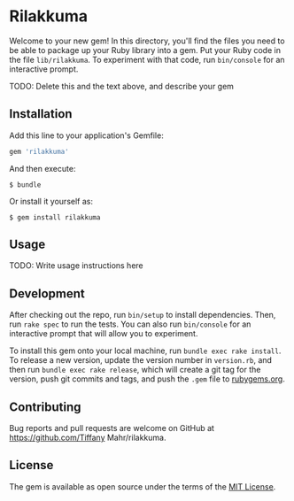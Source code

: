 # Rilakkuma

Welcome to your new gem! In this directory, you'll find the files you need to be able to package up your Ruby library into a gem. Put your Ruby code in the file `lib/rilakkuma`. To experiment with that code, run `bin/console` for an interactive prompt.

TODO: Delete this and the text above, and describe your gem

## Installation

Add this line to your application's Gemfile:

```ruby
gem 'rilakkuma'
```

And then execute:

    $ bundle

Or install it yourself as:

    $ gem install rilakkuma

## Usage

TODO: Write usage instructions here

## Development

After checking out the repo, run `bin/setup` to install dependencies. Then, run `rake spec` to run the tests. You can also run `bin/console` for an interactive prompt that will allow you to experiment.

To install this gem onto your local machine, run `bundle exec rake install`. To release a new version, update the version number in `version.rb`, and then run `bundle exec rake release`, which will create a git tag for the version, push git commits and tags, and push the `.gem` file to [rubygems.org](https://rubygems.org).

## Contributing

Bug reports and pull requests are welcome on GitHub at https://github.com/Tiffany Mahr/rilakkuma.


## License

The gem is available as open source under the terms of the [MIT License](http://opensource.org/licenses/MIT).

